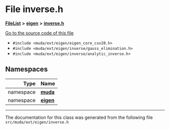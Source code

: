 

# File inverse.h



[**FileList**](files.md) **>** [**eigen**](dir_373cdbe7548ceaaa1c4b365fecb08d35.md) **>** [**inverse.h**](inverse_8h.md)

[Go to the source code of this file](inverse_8h_source.md)



* `#include <muda/ext/eigen/eigen_core_cxx20.h>`
* `#include <muda/ext/eigen/inverse/gauss_elimination.h>`
* `#include <muda/ext/eigen/inverse/analytic_inverse.h>`













## Namespaces

| Type | Name |
| ---: | :--- |
| namespace | [**muda**](namespacemuda.md) <br> |
| namespace | [**eigen**](namespacemuda_1_1eigen.md) <br> |





















































------------------------------
The documentation for this class was generated from the following file `src/muda/ext/eigen/inverse.h`


